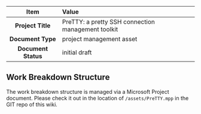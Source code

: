 | Item                     | Value                                              |
|:------------------------:|:---------------------------------------------------|
| **Project Title**        | PreTTY: a pretty SSH connection management toolkit |
| **Document Type**        | project management asset                           |
| **Document Status**      | initial draft                                      |

## Work Breakdown Structure

The work breakdown structure is managed via a Microsoft Project document. 
Please check it out in the location of `/assets/PreTTY.mpp` in the GIT repo of this wiki.
